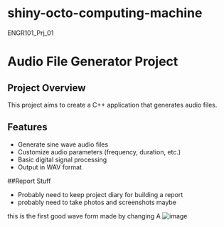 # shiny-octo-computing-machine
ENGR101_Prj_01
# Audio File Generator Project

## Project Overview

This project aims to create a C++ application that generates audio files. 

## Features

- Generate sine wave audio files
- Customize audio parameters (frequency, duration, etc.)
- Basic digital signal processing
- Output in WAV format

##Report Stuff
- Probably need to keep project diary for building a report
- probably need to take photos and screenshots maybe

this is the first good wave form made by changing A
![image](https://github.com/brolonium210/shiny-octo-computing-machine/assets/147342049/fb672185-7f30-40c1-90f5-eabca295d5b2)

